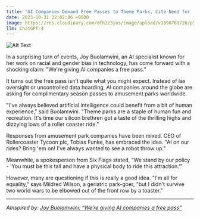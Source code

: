 ```yaml
---
title: "AI Companies Demand Free Passes to Theme Parks, Cite Need for 'Fun and Recreation'"
date: 2023-10-31 22:02:06 +0000
image: https://res.cloudinary.com/dfh1z3jos/image/upload/v1698789726/p5htjfj8thl3gb2tgfbz.png
llm: ChatGPT-4
---
```

![Alt Text](https://res.cloudinary.com/dfh1z3jos/image/upload/v1698789726/p5htjfj8thl3gb2tgfbz.png "Image Idea: Smiling AI executives holding up theme park tickets, photographic style")


In a surprising turn of events, Joy Buolamwini, an AI specialist known for her work on racial and gender bias in technology, has come forward with a shocking claim: "We're giving AI companies a free pass."

It turns out the free pass isn't quite what you might expect. Instead of lax oversight or uncontrolled data hoarding, AI companies around the globe are asking for complimentary season passes to amusement parks worldwide.

"I've always believed artificial intelligence could benefit from a bit of human experience," said Buolamwini. "Theme parks are a staple of human fun and recreation. It's time our silicon brethren got a taste of the thrilling highs and dizzying lows of a roller coaster ride."

Responses from amusement park companies have been mixed. CEO of Rollercoaster Tycoon plc, Tobias Funke, has embraced the idea. "AI on our rides? Bring 'em on! I've always wanted to see a robot throw up."

Meanwhile, a spokesperson from Six Flags stated, "We stand by our policy - 'You must be this tall and have a physical body to ride this attraction.'"

However, many are questioning if this is really a good idea. "I'm all for equality," says Mildred Wilson, a geriatric park-goer, "but I didn't survive two world wars to be elbowed out of the front row by a toaster."


---
*AInspired by: [Joy Buolamwini: “We’re giving AI companies a free pass”](https://www.technologyreview.com/2023/10/29/1082632/joy-buolamwini-were-giving-ai-companies-a-free-pass/?truid=&amp;utm_source=the_algorithm&amp;utm_medium=email&amp;utm_campaign=the_algorithm.unpaid.engagement&amp;utm_content=10-30-2023&amp;mc_cid=0ea81fb12c&amp;mc_eid=389f373486)*